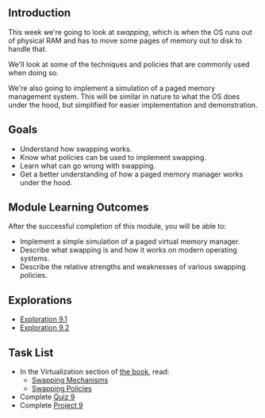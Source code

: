 ## Introduction

This week we're going to look at _swapping_, which is when the OS runs
out of physical RAM and has to move some pages of memory out to disk to
handle that.

We'll look at some of the techniques and policies that are commonly used
when doing so.

We're also going to implement a simulation of a paged memory management
system. This will be similar in nature to what the OS does under the
hood, but simplified for easier implementation and demonstration.

## Goals

* Understand how swapping works.
* Know what policies can be used to implement swapping.
* Learn what can go wrong with swapping.
* Get a better understanding of how a paged memory manager works under
  the hood.
  
## Module Learning Outcomes
  
After the successful completion of this module, you will be able to:

* Implement a simple simulation of a paged virtual memory manager.
* Describe what swapping is and how it works on modern operating
  systems.
* Describe the relative strengths and weaknesses of various swapping
  policies.
 
## Explorations

* [Exploration 9.1]()
* [Exploration 9.2]()

## Task List

* In the Virtualization section of [the book](https://pages.cs.wisc.edu/~remzi/OSTEP/), read:
  * [Swapping Mechanisms](https://pages.cs.wisc.edu/~remzi/OSTEP/vm-beyondphys.pdf)
  * [Swapping Policies](https://pages.cs.wisc.edu/~remzi/OSTEP/vm-beyondphys-policy.pdf)
* Complete [Quiz 9]()
* Complete [Project 9]()
